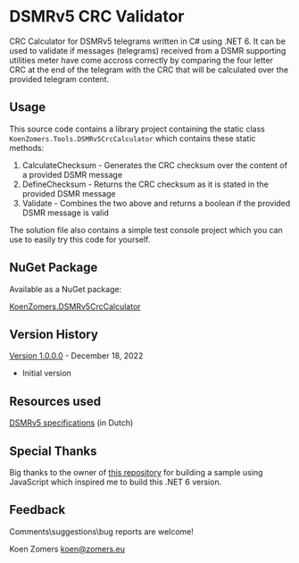 # DSMRv5 CRC Validator

CRC Calculator for DSMRv5 telegrams written in C# using .NET 6. It can be used to validate if messages (telegrams) received from a DSMR supporting utilities meter have come accross correctly by comparing the four letter CRC at the end of the telegram with the CRC that will be calculated over the provided telegram content.

## Usage

This source code contains a library project containing the static class `KoenZomers.Tools.DSMRv5CrcCalculator` which contains these static methods:

1. CalculateChecksum - Generates the CRC checksum over the content of a provided DSMR message
1. DefineChecksum - Returns the CRC checksum as it is stated in the provided DSMR message
1. Validate - Combines the two above and returns a boolean if the provided DSMR message is valid

The solution file also contains a simple test console project which you can use to easily try this code for yourself.

## NuGet Package

Available as a NuGet package:

[KoenZomers.DSMRv5CrcCalculator](https://www.nuget.org/packages/KoenZomers.DSMRv5CrcCalculator)

## Version History

[Version 1.0.0.0](https://www.nuget.org/packages/KoenZomers.DSMRv5CrcCalculator/1.0.0) - December 18, 2022

- Initial version

## Resources used

[DSMRv5 specifications](https://www.netbeheernederland.nl/_upload/Files/Slimme_meter_15_a727fce1f1.pdf) (in Dutch)

## Special Thanks

Big thanks to the owner of [this repository](https://github.com/jeroen13/p1-smart-meter-crc16) for building a sample using JavaScript which inspired me to build this .NET 6 version.

## Feedback

Comments\suggestions\bug reports are welcome!

Koen Zomers
koen@zomers.eu
